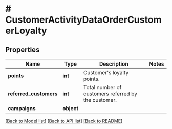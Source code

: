 # # CustomerActivityDataOrderCustomerLoyalty

## Properties

Name | Type | Description | Notes
------------ | ------------- | ------------- | -------------
**points** | **int** | Customer&#39;s loyalty points. |
**referred_customers** | **int** | Total number of customers referred by the customer. |
**campaigns** | **object** |  |

[[Back to Model list]](../../README.md#models) [[Back to API list]](../../README.md#endpoints) [[Back to README]](../../README.md)
